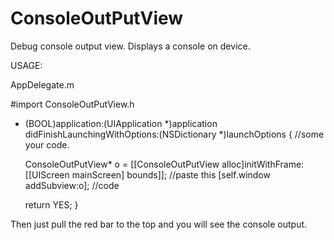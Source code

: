 ConsoleOutPutView
=================

Debug console output view. Displays a console on device.


USAGE:


AppDelegate.m



#import ConsoleOutPutView.h

- (BOOL)application:(UIApplication *)application didFinishLaunchingWithOptions:(NSDictionary *)launchOptions
{
//some your code.

    ConsoleOutPutView* o = [[ConsoleOutPutView alloc]initWithFrame:[[UIScreen mainScreen] bounds]]; //paste this
    [self.window addSubview:o];         //code

    return YES;
}

Then just pull the red bar to the top and you will see the console output.